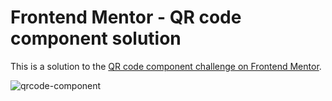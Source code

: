 # Frontend Mentor - QR code component solution

This is a solution to the [QR code component challenge on Frontend Mentor](https://www.frontendmentor.io/challenges/qr-code-component-iux_sIO_H).

![qrcode-component](https://github.com/Smart-Ace-Designs/Astro-QRCode-Component/assets/132539186/7c3bb672-0c85-4469-98ca-9611759b22a8)

